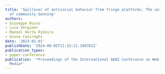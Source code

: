 ```yaml
---
title: 'Spillover of antisocial behavior from fringe platforms: The unintended consequences
  of community banning'
authors:
- Giuseppe Russo
- Luca Verginer
- Manoel Horta Ribeiro
- Giona Casiraghi
date: '2023-01-01'
publishDate: '2024-08-05T11:15:21.298762Z'
publication_types:
- paper-conference
publication: '*Proceedings of the International AAAI Conference on Web and Social
  Media*'
---
```

